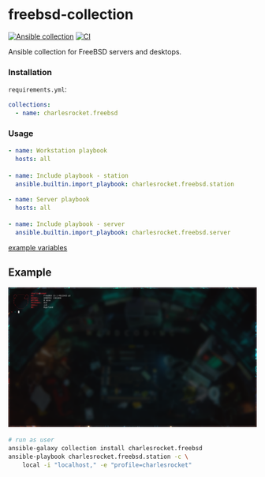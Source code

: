 # freebsd-collection
[![Ansible collection](https://img.shields.io/ansible/collection/2410)](https://galaxy.ansible.com/charlesrocket/freebsd)
[![CI](https://github.com/charlesrocket/freebsd-collection/actions/workflows/ci.yml/badge.svg)](https://github.com/charlesrocket/freebsd-collection/actions/workflows/ci.yml)

Ansible collection for FreeBSD servers and desktops.

### Installation

`requirements.yml`:

```yaml
collections:
  - name: charlesrocket.freebsd
```

### Usage

```yaml
- name: Workstation playbook
  hosts: all

- name: Include playbook - station
  ansible.builtin.import_playbook: charlesrocket.freebsd.station
```

```yaml
- name: Server playbook
  hosts: all

- name: Include playbook - server
  ansible.builtin.import_playbook: charlesrocket.freebsd.server
```

[example variables](https://github.com/charlesrocket/freebsd-collection/tree/trunk/profiles/charlesrocket)

## Example

<img src="https://github.com/charlesrocket/freebsd-collection/raw/trunk/assets/screenshot.png" alt="screenshot" width="900"/>

```sh
# run as user
ansible-galaxy collection install charlesrocket.freebsd
ansible-playbook charlesrocket.freebsd.station -c \
    local -i "localhost," -e "profile=charlesrocket"
```

